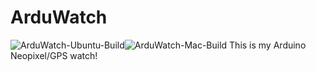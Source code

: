 # ArduWatch
![ArduWatch-Ubuntu-Build](https://github.com/pouncer29/ArduWatch/workflows/ArduWatch-Ubuntu-Build/badge.svg)![ArduWatch-Mac-Build](https://github.com/pouncer29/ArduWatch/workflows/ArduWatch-Mac-Build/badge.svg)
This is my Arduino Neopixel/GPS watch!
